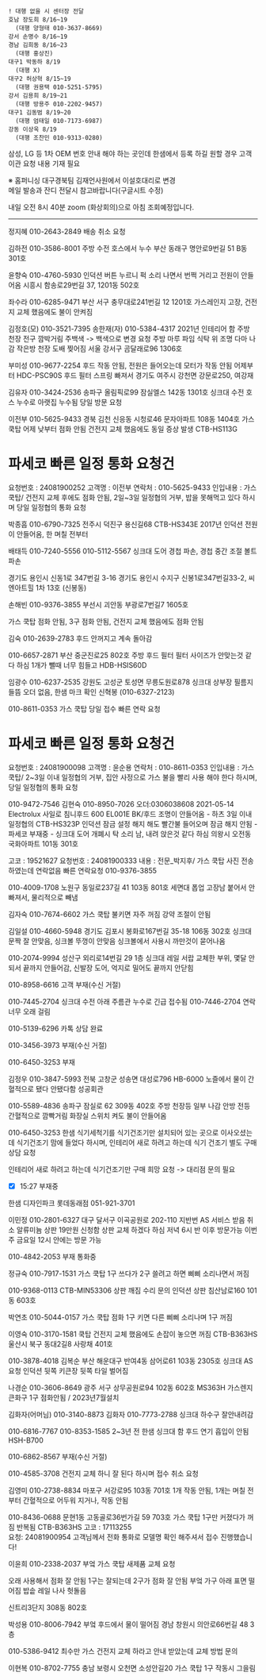 ```
! 대행 없을 시 센터장 전달
호남 장도희 8/16~19
  (대행 양형태 010-3637-8669)
강서 손명수 8/16~19
경남 김희동 8/16~23
  (대행 홍상진)
대구1 박동하 8/19
  (대행 X)
대구2 허상혁 8/15~19
  (대행 권용택 010-5251-5795)
강서 김용희 8/19~21
  (대행 방용주 010-2202-9457)
대구1 김동범 8/19~20
  (대행 엄태일 010-7173-6987)
강동 이상욱 8/19
  (대행 조찬민 010-9313-0280)
```

삼성, LG 등 1차 OEM 번호 안내 해야 하는 곳인데 한샘에서 등록 하길 원할 경우 
고객 이관 요청 내용 기재 필요

※ 홈퍼니싱 대구경북팀 김재언사원에서 이설호대리로 변경  
메일 발송과 잔디 전달시 참고바랍니다(구글시트 수정)

내일 오전 8시 40분 zoom (화상회의)으로 아침 조회예정입니다.

---

정지혜 010-2643-2849
배송 취소 요청


김하전 010-3586-8001
주방 수전 호스에서 누수
부산 동래구 명안로9번길 51 B동 301호


윤향숙 010-4760-5930
인덕션 버튼 누르니 퍽 소리 나면서 번쩍 거리고 전원이 안들어옴
시흥시 함송로29번길 37, 1201동 502호


좌수라 010-6285-9471
부산 서구 충무대로241번길 12  1201호
가스레인지 고장, 건전지 교체 했음에도 불이 안켜짐 


김정호(모) 010-3521-7395
송한재(자) 010-5384-4317
2021년 인테리어 함
주방 천장 전구 깜박거림 주백색 -> 백색으로 변경 요청
주방 마루 파임
식탁 위 조명 다마 나감
작은방 천장 도배 찢어짐
서울 강서구 곰달래로96 1306호


부미성 010-9677-2254
후드 작동 안됨, 전원은 들어오는데 모터가 작동 안됨 어제부터 
HDC-PSC90S
후드 필터 스프링 빠져서 
경기도 여주시 강천면 강문로250, 여강재


김유자 010-3424-2536
송파구 올림픽로99 잠실엘스 142동 1301호
싱크대 수전 호스 누수로 아랫집 누수됨
당일 방문 요청


이전부 010-5625-9433
경북 김천 신응동 시청로46 문자아파트 108동 1404호
가스 쿡탑 어제 낮부터 점화 안됨
건전지 교체 했음에도 동일 증상 발생
CTB-HS113G

 # 파세코 빠른 일정 통화 요청건 

요청번호 : 24081900252
고객명 : 이전부
연락처 : 010-5625-9433
인입내용 : 가스 쿡탑/ 건전지 교체 후에도 점화 안됨, 2일~3일 일정협의 거부, 밥을 못해먹고 있다 하시며 당일 일정협의 통화 요청


박종흠 010-6790-7325
전주시 덕진구 용신길68 
CTB-HS343E 2017년
인덕션 전원이 안들어옴, 한 며칠 전부터


배태득 010-7240-5556
010-5112-5567
싱크대 도어 경첩 파손, 경첩 중간 조절 볼트 파손

경기도 용인시 신동1로 347번길 3-16 
경기도 용인시 수지구 신봉1로347번길33-2, 씨엔아트힐 1차 13호 (신봉동)


손해빈 010-9376-3855
부선시 괴안동 부광로7번길7 1605호

가스 쿡탑 점화 안됨, 3구 점화 안됨, 건전지 교체 했음에도 점화 안됨


김숙 010-2639-2783
후드 안꺼지고 계속 돌아감


010-6657-2871
부산 중군진로25 802호
주방 후드 필터
필터 사이즈가 안맞는것 같다 하심 1개가 뺄때 너무 힘들고
HDB-HSIS60D


임광수 010-6237-2535
강원도 고성군 토성면 무릉도원로878
싱크대 상부장 필름지 들뜸
오더 없음, 한샘 마크 확인
신혁봉 (010-6327-2123)


010-8611-0353
가스 쿡탑 당일 접수 빠른 연락 요청
 # 파세코 빠른 일정 통화 요청건 

요청번호 : 24081900098
고객명 : 윤순용
연락처 : 010-8611-0353
인입내용 : 가스 쿡탑/ 2~3일 이내 일정협의 거부, 집안 사정으로 가스 불을 빨리 사용 해야 한다 하시며, 당일 일정협의 통화 요청


010-9472-7546
김현숙 010-8950-7026
오더:0306038608 2021-05-14 Electrolux 사일로 침니후드 600 EL001E BK/후드 조명이 안들어옴 - 하츠 3일 이내 일정협의
CTB-HS323P 인덕션 잠금 설정 해지 해도 빨간불 들어오며 잠금 해지 안됨 -파세코
부재중 - 
싱크대 도어 개폐시 탁 소리 남, 내려 앉은것 같다 하심
의왕시 오전동 국화아파트 101동 301호


고코 :  19521627
요청번호 :  24081900333
내용 : 전문_박지후/ 가스 쿡탑 사진 전송하였는데 연락없음 빠른 연락요청
010-9376-3855


010-4009-1708
노원구 동일로237길 41  103동 801호
세면대 폽업 고장남
붙어서 안빠져서, 물리적으로 빼냄


김자숙 010-7674-6602
가스 쿡탑 불키면 자주 꺼짐 
강약 조절이 안됨 


김일설 010-4660-5948
경기도 김포시 봉화로167번길 35-18 106동 302호
싱크대 문짝 잘 안맞음, 싱크볼 뚜껑이 안맞음
싱크볼에서 사용시 까만것이 묻어나옴


010-2074-9994
성산구 외리로14번길 29 1층
싱크대 레일 서랍 교체한 부위, 몇달 안되서  끝까지 안들어감, 
신발장 도어, 억지로 밀어도 끝까지 안닫힘


010-8958-6616 고객 부재(수신 거절)

010-7445-2704
싱크대 수전 아래 주름관 누수로 긴급 접수됨
010-7446-2704
연락 너무 오래 걸림

010-5139-6296 카톡 상담 완료

010-3456-3973 부재(수신 거절)

010-6450-3253 부재


김정우 010-3847-5993
전북 고창군 성송면 대성로796
HB-6000 노즐에서 물이 간혈적으로 됐다 안됐다함 성공회관


010-5589-4836
송파구 잠실로 62 309동 402호
주방 천장등 일부 나감
안방 전등 간혈적으로 깜빡거림
화장실 스위치 켜도 불이 안들어옴


010-6450-3253
한샘 식기세척기를
식기건조기만 설치되어 있는 곳으로 이사오셨는데 식기건조기 맘에 들었다 하시며, 인테리어 새로 하려고 하는데 식기 건조기 별도 구매 상담 요청

인테리어 새로 하려고 하는데 식기건조기만 구매 희망 요청 -> 대리점 문의 필요 
- [x] 15:27 부재중

한샘 디자인파크
롯데동래점 051-921-3701


이민정 010-2801-6327
대구 달서구 이곡공원로 202-110
지반번 AS 서비스 받음
취소 
알류미늄 상판 19만원 신청함
상판 교체 하겠다 하심
저녁 6시 반 이후 방문가능 
이번주 금요일 12시 안에는 방문 가능


010-4842-2053 부재 통화중


정규숙 010-7917-1531
가스 쿡탑 1구 쓰다가 2구 쓸려고 하면 삐삐 소리나면서 꺼짐


010-9368-0113
CTB-MIN53306 상판 깨짐 수리 문의 
인덕션 상판
침산남로160 101동 603호


박연초 010-5044-0157
가스 쿡탑 점화 1구 키면 다른 삐삐 소리나며 1구 꺼짐 


이영숙 010-3170-1581
쿡탑 건전지 교체 했음에도 손잡이 놓으면 꺼짐
CTB-B363HS
울산시 북구 동대2길8 사랑채 401호


010-3878-4018 김복순
부산 해운대구 반여4동 삼어로61 103동 2305호
싱크대 AS 요청
인덕션 뒷쪽 키큰장 뒷쪽 타일 벌어짐


나경순 010-3606-8649
광주 서구 상무공원로94 102동 602호
MS363H
가스렌지 큰화구 1구 점화안됨 / 2023년7월설치


김화자(어머님) 010-3140-8873
김화자 010-7773-2788
싱크대 하수구 잘안내려감


010-6816-7767
010-8353-1585
2~3년 전 한샘 싱크대 함
후드 연기 흡입이 안됨
HSH-B700


010-6862-8567 부재(수신 거절)

010-4585-3708 
건전지 교체 하니 잘 된다 하시며 접수 취소 요청


김영미 010-2738-8834
마포구 서강로95 103동 701호
1개 작동 안됨, 1개는 며칠 전부터 간혈적으로 어두워 지거나, 작동 안됨 


010-8436-0688
문현1동 고동골로36번가길 59 703호
가스 쿡탑 1구만  커졌다가 꺼짐 반복됨
CTB-B363HS
고코 : 17113255  
요청: 24081900954
고객님께서 전화 통화로 모델명 확인 해주셔서 접수 진행했습니다!


이윤희 010-2338-2037
부엌 가스 쿡탑 새제품 교체 요청

오래 사용해서 점화 잘 안됨
1구는 잘되는데 2구가 점화 잘 안됨
부엌 가구 아래 표면 떨어짐
밥솥 레일 나사 헛돌음

신트리3단지 308동 802호


박성용 010-8006-7942
부엌 후드에서 물이 떨어짐
경남 창원시 의안로66번길 48 3층


010-5386-9412 최수만
가스 건전지 교체 하라고 안내 받았는데
교체 방법 문의


이현복 010-8702-7755
충남 보령시 오천면 소성안길20
가스 쿡탑 1구 작동시 그을림